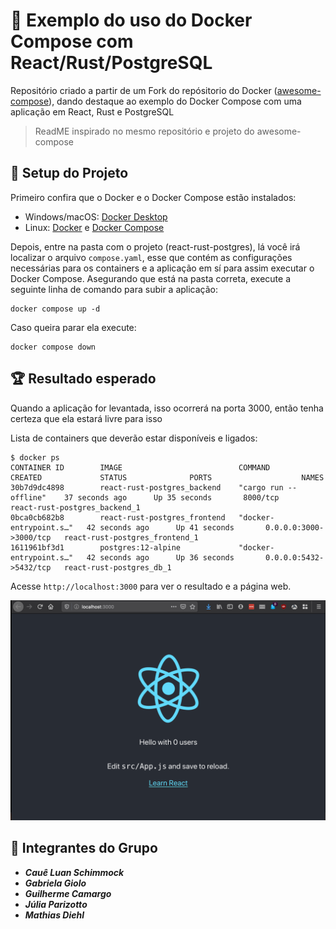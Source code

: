 # 🐋 Exemplo do uso do Docker Compose com React/Rust/PostgreSQL

Repositório criado a partir de um Fork do repósitorio do Docker ([awesome-compose](https://github.com/docker/awesome-compose)), dando destaque ao exemplo do Docker Compose com uma aplicação em React, Rust e PostgreSQL

> ReadME inspirado no mesmo repositório e projeto do awesome-compose

## 🔨 Setup do Projeto

Primeiro confira que o Docker e o Docker Compose estão instalados:

-   Windows/macOS:
    [Docker Desktop](https://www.docker.com/get-started)
-   Linux: [Docker](https://www.docker.com/get-started) e
    [Docker Compose](https://github.com/docker/compose)

Depois, entre na pasta com o projeto (react-rust-postgres), lá você irá localizar o arquivo `compose.yaml`,
esse que contém as configurações necessárias para os containers e a aplicação em sí para assim executar o Docker Compose.
Asegurando que está na pasta correta, execute a seguinte linha de comando para subir a aplicação:

```console
docker compose up -d
```

Caso queira parar ela execute:

```console
docker compose down
```

## 🏆 Resultado esperado

Quando a aplicação for levantada, isso ocorrerá na porta 3000, então tenha certeza que ela estará livre para isso

Lista de containers que deverão estar disponíveis e ligados:

```console
$ docker ps
CONTAINER ID        IMAGE                          COMMAND                  CREATED             STATUS              PORTS                    NAMES
30b7d9dc4898        react-rust-postgres_backend    "cargo run --offline"    37 seconds ago      Up 35 seconds       8000/tcp                 react-rust-postgres_backend_1
0bca0cb682b8        react-rust-postgres_frontend   "docker-entrypoint.s…"   42 seconds ago      Up 41 seconds       0.0.0.0:3000->3000/tcp   react-rust-postgres_frontend_1
1611961bf3d1        postgres:12-alpine             "docker-entrypoint.s…"   42 seconds ago      Up 36 seconds       0.0.0.0:5432->5432/tcp   react-rust-postgres_db_1
```

Acesse `http://localhost:3000` para ver o resultado e a página web.

![page](./capture.png)

## 👥 Integrantes do Grupo

-   **_Cauê Luan Schimmock_**
-   **_Gabriela Giolo_**
-   **_Guilherme Camargo_**
-   **_Júlia Parizotto_**
-   **_Mathias Diehl_**
